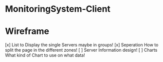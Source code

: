 # MonitoringSystem-Client

Wireframe
======

[x] List to Display the single Servers maybe in groups!
[x] Seperation How to split the page in the different zones!
[ ] Server Information design!
[ ] Charts What kind of Chart to use on what data!